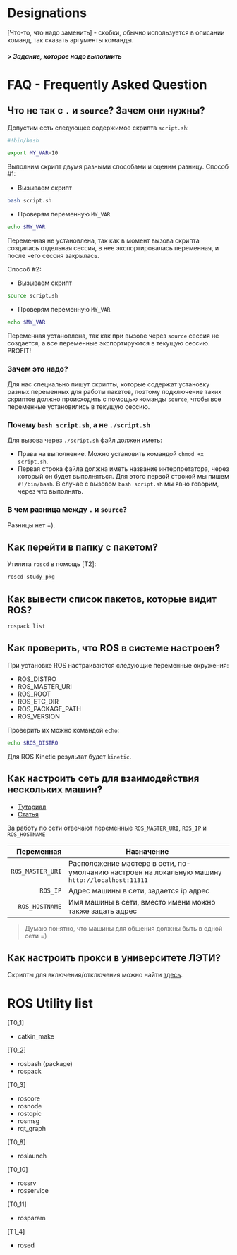 # Designations

[Что-то, что надо заменить] - скобки, обычно используется в описании команд, так сказать аргументы команды.
##### > Задание, которое надо выполнить

# FAQ - Frequently Asked Question

## Что не так с `.` и `source`? Зачем они нужны?

Допустим есть следующее содержимое скрипта `script.sh`:
```bash
#!bin/bash

export MY_VAR=10
```

Выполним скрипт двумя разными способами и оценим разницу.
Способ #1:
- Вызываем скрипт
```bash
bash script.sh
```

- Проверям переменную `MY_VAR`
```bash
echo $MY_VAR
```

Переменная не установлена, так как в момент вызова скрипта создалась отдельная сессия, в нее экспортировалась переменная, и после чего сессия закрылась.

Способ #2:
- Вызываем скрипт
```bash
source script.sh
```

- Проверям переменную `MY_VAR`
```bash
echo $MY_VAR
```

Переменная установлена, так как при вызове через `source` сессия не создается, а все переменные экспортируются в текущую сессию. PROFIT!

### Зачем это надо?
Для нас специально пишут скрипты, которые содержат установку разных переменных для работы пакетов, поэтому подключение таких скриптов должно происходить с помощью команды `source`, чтобы все переменные установились в текущую сессию.

### Почему `bash script.sh`, а не `./script.sh`
Для вызова через `./script.sh` файл должен иметь:
- Права на выполнение. Можно установить командой `chmod +x script.sh`.
- Первая строка файла должна иметь название интерпретатора, через который он будет выполняться. Для этого первой строкой мы пишем `#!/bin/bash`. В случае с вызовом `bash script.sh` мы явно говорим, через что выполнять.

### В чем разница между `.` и `source`?
Разницы нет =).

## Как перейти в папку с пакетом?

Утилита `roscd` в помощь [T2]:
```bash
roscd study_pkg
```

## Как вывести список пакетов, которые видит ROS?

```bash
rospack list
```

## Как проверить, что ROS в системе настроен?

При установке ROS настраиваются следующие переменные окружения:
- ROS_DISTRO
- ROS_MASTER_URI
- ROS_ROOT
- ROS_ETC_DIR
- ROS_PACKAGE_PATH
- ROS_VERSION

Проверить их можно командой `echo`:
```bash
echo $ROS_DISTRO
```

Для ROS Kinetic результат будет `kinetic`.

## Как настроить сеть для взаимодействия нескольких машин?
- [Туториал](http://wiki.ros.org/ROS/Tutorials/MultipleMachines)  
- [Статья](http://wiki.ros.org/ROS/NetworkSetup)

За работу по сети отвечают переменные `ROS_MASTER_URI`, `ROS_IP` и `ROS_HOSTNAME`  

| Переменная       | Назначение
|-----------------:|------------
|`ROS_MASTER_URI`  | Расположение мастера в сети, по-умолчанию настроен на локальную машину `http://localhost:11311`
|`ROS_IP`          | Адрес машины в сети, задается ip адрес
|`ROS_HOSTNAME`    | Имя машины в сети, вместо имени можно также задать адрес

> Думаю понятно, что машины для общения должны быть в одной сети =)

## Как настроить прокси в университете ЛЭТИ?

Скрипты для включения/отключения можно найти [здесь](https://gist.github.com/KaiL4eK/1c4b4f5581877cbd635c23594433d42b).


# ROS Utility list

[T0_1]
- catkin_make

[T0_2]
- rosbash (package)
- rospack

[T0_3]
- roscore
- rosnode
- rostopic
- rosmsg
- rqt_graph

[T0_8]
- roslaunch

[T0_10]
- rossrv
- rosservice

[T0_11]
- rosparam

[T1_4]
- rosed

